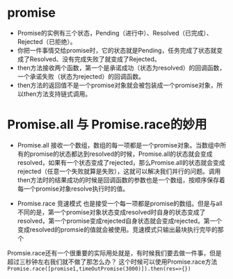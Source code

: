 # promise
- Promise的实例有三个状态，Pending（进行中）、Resolved（已完成）、Rejected（已拒绝）。
- 你把一件事情交给promise时，它的状态就是Pending，任务完成了状态就变成了Resolved、没有完成失败了就变成了Rejected。
- then方法接收两个函数，第一个是承诺成功（状态为resolved）的回调函数，一个承诺失败（状态为rejected）的回调函数。
- then方法的返回值不是一个promise对象就会被包装成一个promise对象，所以then方法支持链式调用。

# Promise.all 与 Promise.race的妙用
- Promise.all 接收一个数组，数组的每一项都是一个promise对象。当数组中所有的promise的状态都达到resolved的时候，Promise.all的状态就会变成resolved，如果有一个状态变成了rejected，那么Promise.all的状态就会变成rejected（任意一个失败就算是失败），这就可以解决我们并行的问题。调用then方法时的结果成功的时候是回调函数的参数也是一个数组，按顺序保存着每一个promise对象resolve执行时的值。

- Promise.race 竞速模式 也是接受一个每一项都是promise的数组。但是与all不同的是，第一个promise对象状态变成resolved时自身的状态变成了resolved，第一个promise变成rejected自身状态就会变成rejected。第一个变成resolved的promsie的值就会被使用。竞速模式只输出最块执行完毕的那个

Promsie.race还有一个很重要的实际用处就是，有时候我们要去做一件事，但是超过三秒钟左右我们就不做了那怎么办？ 这个时候可以使用Promise.race方法
`
  Promise.race([promise1,timeOutPromise(3000)]).then(res=>{})
`
